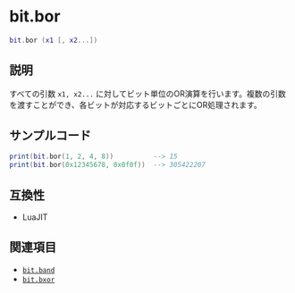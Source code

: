 # bit.bor

```lua
bit.bor (x1 [, x2...])
```

## 説明

すべての引数 `x1, x2...` に対してビット単位のOR演算を行います。複数の引数を渡すことができ、各ビットが対応するビットごとにOR処理されます。

## サンプルコード

```lua
print(bit.bor(1, 2, 4, 8))          --> 15
print(bit.bor(0x12345678, 0x0f0f))  --> 305422207
```

## 互換性

- LuaJIT

## 関連項目

- [`bit.band`](band.md)
- [`bit.bxor`](bxor.md)